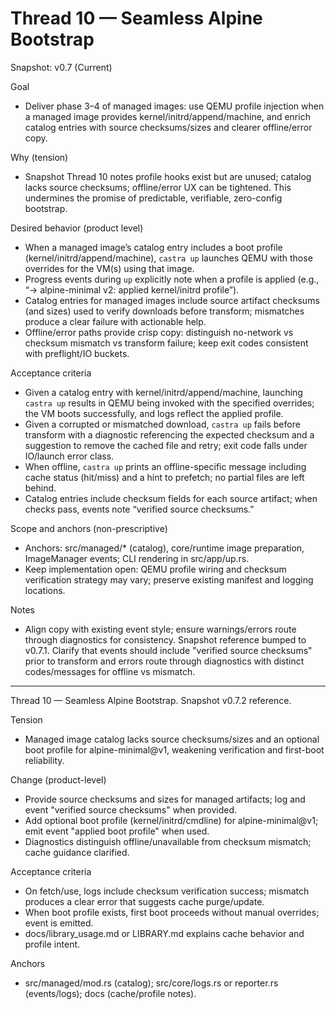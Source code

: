 # Thread 10 — Seamless Alpine Bootstrap
Snapshot: v0.7 (Current)

Goal
- Deliver phase 3–4 of managed images: use QEMU profile injection when a managed image provides kernel/initrd/append/machine, and enrich catalog entries with source checksums/sizes and clearer offline/error copy.

Why (tension)
- Snapshot Thread 10 notes profile hooks exist but are unused; catalog lacks source checksums; offline/error UX can be tightened. This undermines the promise of predictable, verifiable, zero-config bootstrap.

Desired behavior (product level)
- When a managed image’s catalog entry includes a boot profile (kernel/initrd/append/machine), `castra up` launches QEMU with those overrides for the VM(s) using that image.
- Progress events during `up` explicitly note when a profile is applied (e.g., “→ alpine-minimal v2: applied kernel/initrd profile”).
- Catalog entries for managed images include source artifact checksums (and sizes) used to verify downloads before transform; mismatches produce a clear failure with actionable help.
- Offline/error paths provide crisp copy: distinguish no-network vs checksum mismatch vs transform failure; keep exit codes consistent with preflight/IO buckets.

Acceptance criteria
- Given a catalog entry with kernel/initrd/append/machine, launching `castra up` results in QEMU being invoked with the specified overrides; the VM boots successfully, and logs reflect the applied profile.
- Given a corrupted or mismatched download, `castra up` fails before transform with a diagnostic referencing the expected checksum and a suggestion to remove the cached file and retry; exit code falls under IO/launch error class.
- When offline, `castra up` prints an offline-specific message including cache status (hit/miss) and a hint to prefetch; no partial files are left behind.
- Catalog entries include checksum fields for each source artifact; when checks pass, events note “verified source checksums.”

Scope and anchors (non-prescriptive)
- Anchors: src/managed/* (catalog), core/runtime image preparation, ImageManager events; CLI rendering in src/app/up.rs.
- Keep implementation open: QEMU profile wiring and checksum verification strategy may vary; preserve existing manifest and logging locations.

Notes
- Align copy with existing event style; ensure warnings/errors route through diagnostics for consistency.
Snapshot reference bumped to v0.7.1. Clarify that events should include "verified source checksums" prior to transform and errors route through diagnostics with distinct codes/messages for offline vs mismatch.

---

Thread 10 — Seamless Alpine Bootstrap. Snapshot v0.7.2 reference.

Tension
- Managed image catalog lacks source checksums/sizes and an optional boot profile for alpine-minimal@v1, weakening verification and first-boot reliability.

Change (product-level)
- Provide source checksums and sizes for managed artifacts; log and event "verified source checksums" when provided.
- Add optional boot profile (kernel/initrd/cmdline) for alpine-minimal@v1; emit event "applied boot profile" when used.
- Diagnostics distinguish offline/unavailable from checksum mismatch; cache guidance clarified.

Acceptance criteria
- On fetch/use, logs include checksum verification success; mismatch produces a clear error that suggests cache purge/update.
- When boot profile exists, first boot proceeds without manual overrides; event is emitted.
- docs/library_usage.md or LIBRARY.md explains cache behavior and profile intent.

Anchors
- src/managed/mod.rs (catalog); src/core/logs.rs or reporter.rs (events/logs); docs (cache/profile notes).